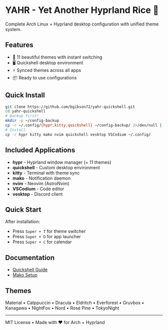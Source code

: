 # YAHR - Yet Another Hyprland Rice 🍚

Complete Arch Linux + Hyprland desktop configuration with unified theme system.

## Features
- 🎨 11 beautiful themes with instant switching
- 🖥️ Quickshell desktop environment
- ⚡ Synced themes across all apps
- 📦 Ready to use configurations

## Quick Install
```bash
git clone https://github.com/bgibson72/yahr-quickshell.git
cd yahr-quickshell
# Backup first!
mkdir -p ~/config-backup
cp -r ~/.config/{hypr,kitty,quickshell} ~/config-backup/ 2>/dev/null || true
# Install
cp -r hypr kitty mako nvim quickshell vesktop VSCodium ~/.config/
```

## Included Applications
- **hypr** - Hyprland window manager (+ 11 themes)
- **quickshell** - Custom desktop environment
- **kitty** - Terminal with theme sync
- **mako** - Notification daemon
- **nvim** - Neovim (AstroNvim)
- **VSCodium** - Code editor
- **vesktop** - Discord client

## Quick Start
After installation:
- Press `Super + T` for theme switcher
- Press `Super + D` for app launcher
- Press `Super + C` for calendar

## Documentation
- [Quickshell Guide](quickshell/README.md)
- [Mako Setup](mako/README.md)

## Themes
Material • Catppuccin • Dracula • Eldritch • Everforest • Gruvbox • Kanagawa • NightFox • Nord • Rosé Pine • TokyoNight

---
MIT License • Made with ❤️ for Arch + Hyprland

